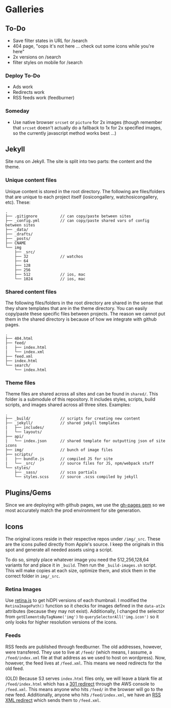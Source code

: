 # Galleries

## To-Do

- Save filter states in URL for /search
- 404 page, "oops it's not here ... check out some icons while you're here"
- 2x versions on /search
- filter styles on mobile for /search

###  Deploy To-Do

- Ads work
- Redirects work
- RSS feeds work (feedburner)

### Someday

- Use native browser `srcset` or `picture` for 2x images (though remember that `srcset` doesn't actually do a fallback to 1x for 2x specified images, so the currently javascript method works best ...)

## Jekyll

Site runs on Jekyll. The site is split into two parts: the content and the theme.

### Unique content files

Unique content is stored in the root directory. The following are files/folders that are unique to each project itself (iosicongallery, watchosicongallery, etc). These:

```
.
├── .gitignore          // can copy/paste between sites
├── _config.yml         // can copy/paste shared vars of config between sites
├── _data/
├── _drafts/
├── _posts/
├── CNAME
└── img
    ├── _src/
    ├── 32              // watchos
    ├── 64
    ├── 128
    ├── 256
    ├── 512             // ios, mac
    └── 1024            // ios, mac
```

### Shared content files

The following files/folders in the root directory are shared in the sense that they share templates that are in the theme directory. You can easily copy/paste these specific files between projects. The reason we cannot put them in the shared directory is because of how we integrate with github pages.

```
.
├── 404.html
├── feed/
|   ├── index.html
|   └── index.xml
├── feed.xml
├── index.html
└── search/
    └── index.html
```

### Theme files

Theme files are shared across all sites and can be found in `shared/`. This folder is a submodule of this repository. It includes styles, scripts, build scripts, and images shared across all three sites. Examples:

```
.
├── _build/             // scripts for creating new content
├── _jekyll/            // shared jekyll templates
|   ├── includes/
|   └── layouts/
├── api/
|   └── index.json      // shared template for outputting json of site icons
├── img/                // bunch of image files
├── scripts/
|   ├── bundle.js       // compiled JS for site
|   └── _src/           // source files for JS, npm/webpack stuff
└── styles/
    ├── _sass/          // scss partials
    └── styles.scss     // source .scss compiled by jekyll
```

## Plugins/Gems

Since we are deploying with github pages, we use the [gh-pages gem](https://github.com/github/pages-gem) so we most accurately match the prod environment for site generation.


## Icons

The original icons reside in their respective repos under `/img/_src`. These are the icons pulled directly from Apple's source. I keep the originals in this spot and generate all needed assets using a script.

To do so, simply place whatever image you need the 512,256,128,64 variants for and place it in `_build`. Then run the `_build-images.sh` script. This will make copies at each size, optimize them, and stick them in the correct folder in `img/_src`.


### Retina Images

Use [retina.js](https://github.com/imulus/retinajs) to get hiDPI versions of each thumbnail. I modified the `RetinaImagePath()` function so it checks for images defined in the `data-at2x` attributes (because they may not exist). Additionally, I changed the selector from `getElementsByTagName('img')` to `querySelectorAll('img.icon')` so it only looks for higher resolution versions of the icons.


### Feeds

RSS feeds are published through feedburner. The old addresses, however, were transfered. They use to live at `/feed/` (which means, I assume, a `/feed/index.xml` file at that address as we used to host on wordpress). Now, however, the feed lives at `/feed.xml`. This means we need redirects for the old feed.

(OLD) Because S3 serves `index.html` files only, we will leave a blank file at `/feed/index.html` which has a [301 redirect](http://aws.amazon.com/blogs/aws/amazon-s3-support-for-website-redirects/) through the AWS console to `/feed.xml`. This means anyone who hits `/feed/` in the browser will go to the new feed. Additionally, anyone who hits `/feed/index.xml`, we have an [RSS XML redirect](http://www.rssboard.org/redirect-rss-feed) which sends them to `/feed.xml`.
